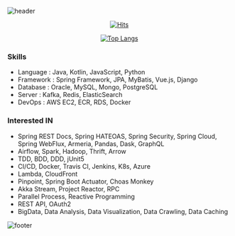 <!-- Github Profile Readme로 프로필 꾸미기 : https://zzsza.github.io/development/2020/07/10/make-github-profile-readme/ -->

<!-- github theme -->
  ![header](https://capsule-render.vercel.app/api?type=slice&color=e0f0e3&height=150&section=header&text=Retuor&fontSize=45)


<!-- hits count : https://hits.seeyoufarm.com/ -->
<div align=center>
    
  [![Hits](https://hits.seeyoufarm.com/api/count/incr/badge.svg?url=https%3A%2F%2Fgithub.com%2Fchoi-ys&count_bg=%2379C83D&title_bg=%23555555&icon=&icon_color=%23E7E7E7&title=hits&edge_flat=false)](https://hits.seeyoufarm.com)

</div>


<!-- Committed Top Lang -->
<div align=center>
  
  [![Top Langs](https://github-readme-stats.vercel.app/api/top-langs/?username=choi-ys&layout=compact)](https://github.com/choi-ys?tab=repositories)

</div>


### Skills
 - Language : Java, Kotlin, JavaScript, Python
 - Framework : Spring Framework, JPA, MyBatis, Vue.js, Django
 - Database : Oracle, MySQL, Mongo, PostgreSQL
 - Server : Kafka, Redis, ElasticSearch
 - DevOps : AWS EC2, ECR, RDS, Docker
 
### Interested IN
 - Spring REST Docs, Spring HATEOAS, Spring Security, Spring Cloud, Spring WebFlux, Armeria, Pandas, Dask, GraphQL
 - Airflow, Spark, Hadoop, Thrift, Arrow
 - TDD, BDD, DDD, jUnit5
 - CI/CD, Docker, Travis CI, Jenkins, K8s, Azure
 - Lambda, CloudFront
 - Pinpoint, Spring Boot Actuator, Choas Monkey
 - Akka Stream, Project Reactor, RPC
 - Parallel Process, Reactive Programming
 - REST API, OAuth2
 - BigData, Data Analysis, Data Visualization, Data Crawling, Data Caching


![footer](https://capsule-render.vercel.app/api?section=footer&type=slice&color=e0f0e3)

